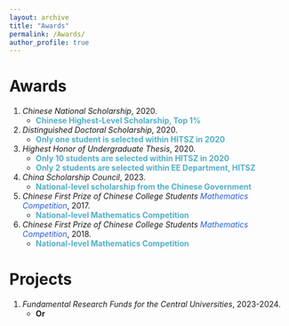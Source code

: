 ```yaml
---
layout: archive
title: "Awards"
permalink: /Awards/
author_profile: true
---
```


Awards
======
1. *Chinese National Scholarship*, 2020.
   - <font color="#52AEC8">**Chinese Highest-Level Scholarship, Top 1%**</font>
2. *Distinguished Doctoral Scholarship*, 2020.
   - **<font color="#52AEC8">Only one student is selected within HITSZ in 2020</font>**
3. *Highest Honor of Undergraduate Thesis*, 2020.
   - **<font color="#52AEC8">Only 10 students are selected within HITSZ in 2020**</font>
   - **<font color="#52AEC8">Only 2 students are selected within EE Department, HITSZ</font>**
4. *China Scholarship Council*, 2023.
   - **<font color="#52AEC8">National-level scholarship from the Chinese Government</font>**
5. *Chinese First Prize of Chinese College Students <font color="#245bdb">Mathematics Competition</font>*, 2017.
   - **<font color="#52AEC8">National-level Mathematics Competition</font>**
6. *Chinese First Prize of Chinese College Students <font color="#245bdb">Mathematics Competition</font>*, 2018.
   - **<font color="#52AEC8">National-level Mathematics Competition</font>**

Projects
===
1. *Fundamental Research Funds for the Central Universities*, 2023-2024.
   - **Or**

  



